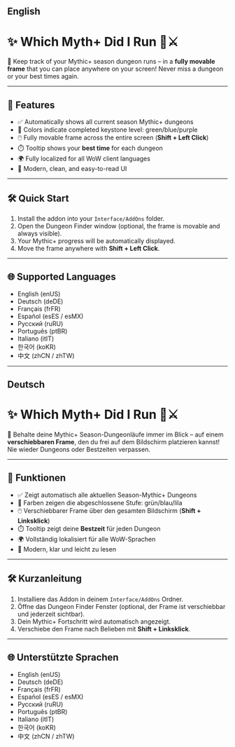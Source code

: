 ## English
# ✨ Which Myth+ Did I Run 💎⚔️

🎯 Keep track of your Mythic+ season dungeon runs – in a **fully movable frame** that you can place anywhere on your screen! Never miss a dungeon or your best times again.  

---

## 🌟 Features

- ✅ Automatically shows all current season Mythic+ dungeons  
- 🌈 Colors indicate completed keystone level: green/blue/purple  
- 🖱️ Fully movable frame across the entire screen (**Shift + Left Click**)  
- ⏱️ Tooltip shows your **best time** for each dungeon  
- 🌍 Fully localized for all WoW client languages  
- 🎨 Modern, clean, and easy-to-read UI  

---

## 🛠️ Quick Start

1. Install the addon into your `Interface/AddOns` folder.  
2. Open the Dungeon Finder window (optional, the frame is movable and always visible).  
3. Your Mythic+ progress will be automatically displayed.  
4. Move the frame anywhere with **Shift + Left Click**.  

---

## 🌐 Supported Languages

- English (enUS)  
- Deutsch (deDE)  
- Français (frFR)  
- Español (esES / esMX)  
- Русский (ruRU)  
- Português (ptBR)  
- Italiano (itIT)  
- 한국어 (koKR)  
- 中文 (zhCN / zhTW)  

---
## Deutsch
# ✨ Which Myth+ Did I Run 💎⚔️

🎯 Behalte deine Mythic+ Season-Dungeonläufe immer im Blick – auf einem **verschiebbaren Frame**, den du frei auf dem Bildschirm platzieren kannst! Nie wieder Dungeons oder Bestzeiten verpassen.  

---

## 🌟 Funktionen

- ✅ Zeigt automatisch alle aktuellen Season-Mythic+ Dungeons  
- 🌈 Farben zeigen die abgeschlossene Stufe: grün/blau/lila  
- 🖱️ Verschiebbarer Frame über den gesamten Bildschirm (**Shift + Linksklick**)  
- ⏱️ Tooltip zeigt deine **Bestzeit** für jeden Dungeon  
- 🌍 Vollständig lokalisiert für alle WoW-Sprachen  
- 🎨 Modern, klar und leicht zu lesen  

---

## 🛠️ Kurzanleitung

1. Installiere das Addon in deinem `Interface/AddOns` Ordner.  
2. Öffne das Dungeon Finder Fenster (optional, der Frame ist verschiebbar und jederzeit sichtbar).  
3. Dein Mythic+ Fortschritt wird automatisch angezeigt.  
4. Verschiebe den Frame nach Belieben mit **Shift + Linksklick**.  

---

## 🌐 Unterstützte Sprachen

- English (enUS)  
- Deutsch (deDE)  
- Français (frFR)  
- Español (esES / esMX)  
- Русский (ruRU)  
- Português (ptBR)  
- Italiano (itIT)  
- 한국어 (koKR)  
- 中文 (zhCN / zhTW)  
